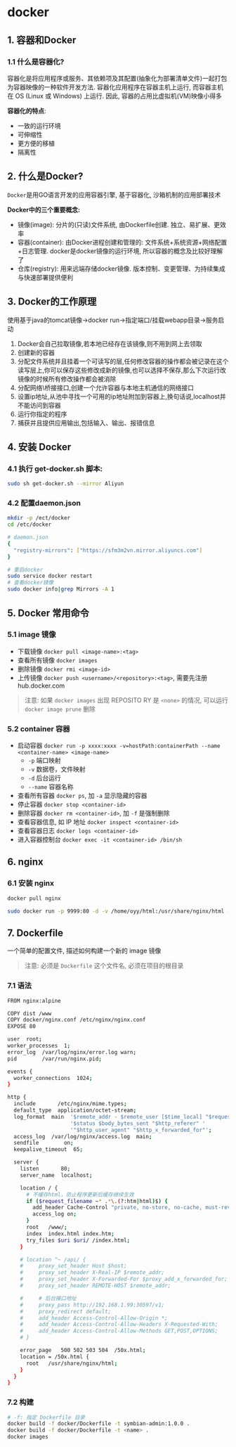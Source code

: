 # docker

## 1. 容器和Docker

### 1.1 什么是容器化?

容器化是将应用程序或服务、其依赖项及其配置(抽象化为部署清单文件)一起打包为容器映像的一种软件开发方法. 容器化应用程序在容器主机上运行, 而容器主机在 OS (Linux 或 Windows) 上运行. 因此, 容器的占用比虚拟机(VM)映像小得多

**容器化的特点**:

- 一致的运行环境
- 可伸缩性
- 更方便的移植
- 隔离性

## 2. 什么是Docker?

`Docker`是用GO语言开发的应用容器引擎, 基于容器化, 沙箱机制的应用部署技术

**Docker中的三个重要概念:**

- 镜像(image): 分片的(只读)文件系统, 由Dockerfile创建. 独立、易扩展、更效率
- 容器(container): 由Docker进程创建和管理的: 文件系统+系统资源+网络配置+日志管理. docker是docker镜像的运行环境, 所以容器的概念及比较好理解了
- 仓库(registry): 用来远端存储docker镜像. 版本控制、变更管理、为持续集成与快速部署提供便利

## 3. Docker的工作原理

使用基于java的tomcat镜像->docker run->指定端口/挂载webapp目录->服务启动

1. Docker会自己拉取镜像,若本地已经存在该镜像,则不用到网上去领取
2. 创建新的容器
3. 分配文件系统并且挂着一个可读写的层,任何修改容器的操作都会被记录在这个读写层上,你可以保存这些修改成新的镜像,也可以选择不保存,那么下次运行改镜像的时候所有修改操作都会被消除
4. 分配网络\桥接接口,创建一个允许容器与本地主机通信的网络接口
5. 设置ip地址,从池中寻找一个可用的ip地址附加到容器上,换句话说,localhost并不能访问到容器 
6. 运行你指定的程序
7. 捕获并且提供应用输出,包括输入、输出、报错信息

## 4. 安装 Docker

### 4.1 执行 get-docker.sh 脚本:

```sh
sudo sh get-docker.sh --mirror Aliyun
```

### 4.2 配置daemon.json

```sh
mkdir -p /ect/docker
cd /etc/docker

# daemon.json
{
  "registry-mirrors": ["https://sfm3m2vn.mirror.aliyuncs.com"]
}

# 重启docker
sudo service docker restart 
# 查看docker镜像
sudo docker info|grep Mirrors -A 1
```

## 5. Docker 常用命令

### 5.1 image 镜像

- 下载镜像 `docker pull <image-name>:<tag>`
- 查看所有镜像 `docker images`
- 删除镜像 `docker rmi <image-id>`
- 上传镜像 `docker push <username>/<repository>:<tag>`, 需要先注册 hub.docker.com

> 注意: 如果 `docker images` 出现 REPOSITO RY 是 `<none>` 的情况, 可以运行 `docker image prune` 删除

### 5.2 container 容器

- 启动容器 `docker run -p xxxx:xxxx -v=hostPath:containerPath --name <container-name> <image-name>`
  - `-p` 端口映射
  - `-v` 数据卷，文件映射
  - `-d` 后台运行
  - `--name` 容器名称
- 查看所有容器 `docker ps`, 加 `-a` 显示隐藏的容器
- 停止容器 `docker stop <container-id>`
- 删除容器 `docker rm <container-id>`, 加 `-f` 是强制删除
- 查看容器信息, 如 IP 地址 `docker inspect <container-id>`
- 查看容器日志 `docker logs <container-id>`
- 进入容器控制台 `docker exec -it <container-id> /bin/sh`

## 6. nginx

### 6.1 安装 nginx

```sh
docker pull nginx

sudo docker run -p 9999:80 -d -v /home/oyy/html:/usr/share/nginx/html --name nginx nginx
```

## 7. Dockerfile

一个简单的配置文件, 描述如何构建一个新的 image 镜像

> 注意: 必须是 `Dockerfile` 这个文件名, 必须在项目的根目录

### 7.1 语法

```sh
FROM nginx:alpine

COPY dist /www
COPY docker/nginx.conf /etc/nginx/nginx.conf
EXPOSE 80
```

```sh
user  root;
worker_processes  1;
error_log  /var/log/nginx/error.log warn;
pid        /var/run/nginx.pid;

events {
  worker_connections  1024;
}

http {
  include       /etc/nginx/mime.types;
  default_type  application/octet-stream;
  log_format  main  '$remote_addr - $remote_user [$time_local] "$request" '
                    '$status $body_bytes_sent "$http_referer" '
                    '"$http_user_agent" "$http_x_forwarded_for"';
  access_log  /var/log/nginx/access.log  main;
  sendfile        on;
  keepalive_timeout  65;

  server {
    listen       80;
    server_name  localhost;

    location / {
      # 不缓存html，防止程序更新后缓存继续生效
      if ($request_filename ~* .*\.(?:htm|html)$) {
        add_header Cache-Control "private, no-store, no-cache, must-revalidate, proxy-revalidate";
        access_log on;
      }
      root   /www/;
      index  index.html index.htm;
      try_files $uri $uri/ /index.html;
    }

    # location ^~ /api/ {
    #     proxy_set_header Host $host;
    #     proxy_set_header X-Real-IP $remote_addr;
    #     proxy_set_header X-Forwarded-For $proxy_add_x_forwarded_for;
    #     proxy_set_header REMOTE-HOST $remote_addr;

    #     # 后台接口地址
    #     proxy_pass http://192.168.1.99:30597/v1;
    #     proxy_redirect default;
    #     add_header Access-Control-Allow-Origin *;
    #     add_header Access-Control-Allow-Headers X-Requested-With;
    #     add_header Access-Control-Allow-Methods GET,POST,OPTIONS;
    # }

    error_page   500 502 503 504  /50x.html;
    location = /50x.html {
      root   /usr/share/nginx/html;
    }
  }
}
```

### 7.2 构建

```sh
# -f: 指定 Dockerfile 目录
docker build -f docker/Dockerfile -t symbian-admin:1.0.0 .
docker build -f docker/Dockerfile -t <name> .
docker images
```



